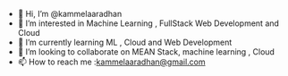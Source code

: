 - 👋 Hi, I’m @kammelaaradhan
- 👀 I’m interested in Machine Learning , FullStack Web Development and Cloud
- 🌱 I’m currently learning ML , Cloud and Web Development
- 💞️ I’m looking to collaborate on MEAN Stack, machine learning , Cloud
- 📫 How to reach me :kammelaaradhan@gmail.com

<!---
kammelaaradhan/kammelaaradhan is a ✨ special ✨ repository because its `README.md` (this file) appears on your GitHub profile.
You can click the Preview link to take a look at your changes.
--->
